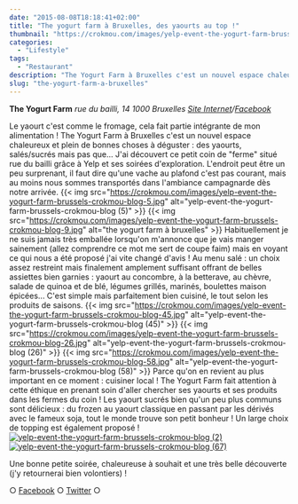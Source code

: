 ```yaml
---
date: "2015-08-08T18:18:41+02:00"
title: "The yogurt farm à Bruxelles, des yaourts au top !"
thumbnail: "https://crokmou.com/images/yelp-event-the-yogurt-farm-brussels-crokmou-blog-4.jpg"
categories:
  - "Lifestyle"
tags:
  - "Restaurant"
description: "The Yogurt Farm à Bruxelles c'est un nouvel espace chaleureux et plein de bonnes choses à déguster : des yaourts, salés/sucrés mais pas que..."
slug: "the-yogurt-farm-a-bruxelles"
---
```


**The Yogurt Farm** _rue du bailli, 14_ _1000 Bruxelles_ _[Site Internet](http://www.theyogurtfarm.eu/)/[Facebook](https://www.facebook.com/pages/The-Yogurt-Farm/758172974265240)_

Le yaourt c'est comme le fromage, cela fait partie intégrante de mon alimentation ! The Yogurt Farm à Bruxelles c'est un nouvel espace chaleureux et plein de bonnes choses à déguster : des yaourts, salés/sucrés mais pas que... J'ai découvert ce petit coin de "ferme" situé rue du bailli grâce à Yelp et ses soirées d'exploration. L'endroit peut être un peu surprenant, il faut dire qu'une vache au plafond c'est pas courant, mais au moins nous sommes transportés dans l'ambiance campagnarde dès notre arrivée. {{< img src="https://crokmou.com/images/yelp-event-the-yogurt-farm-brussels-crokmou-blog-5.jpg" alt="yelp-event-the-yogurt-farm-brussels-crokmou-blog (5)" >}} {{< img src="https://crokmou.com/images/yelp-event-the-yogurt-farm-brussels-crokmou-blog-9.jpg" alt="the yogurt farm à bruxelles" >}} Habituellement je ne suis jamais très emballée lorsqu'on m'annonce que je vais manger sainement (allez comprendre ce mot me sert de coupe faim) mais en voyant ce qui nous a été proposé j'ai vite changé d'avis ! Au menu salé : un choix assez restreint mais finalement amplement suffisant offrant de belles assiettes bien garnies : yaourt au concombre, à la betterave, au chèvre, salade de quinoa et de blé, légumes grillés, marinés, boulettes maison épicées... C'est simple mais parfaitement bien cuisiné, le tout selon les produits de saisons. {{< img src="https://crokmou.com/images/yelp-event-the-yogurt-farm-brussels-crokmou-blog-45.jpg" alt="yelp-event-the-yogurt-farm-brussels-crokmou-blog (45)" >}} {{< img src="https://crokmou.com/images/yelp-event-the-yogurt-farm-brussels-crokmou-blog-26.jpg" alt="yelp-event-the-yogurt-farm-brussels-crokmou-blog (26)" >}} {{< img src="https://crokmou.com/images/yelp-event-the-yogurt-farm-brussels-crokmou-blog-58.jpg" alt="yelp-event-the-yogurt-farm-brussels-crokmou-blog (58)" >}} Parce qu'on en revient au plus important en ce moment : cuisiner local ! The Yogurt Farm fait attention à cette éthique en prenant soin d'aller chercher ses yaourts et ses produits dans les fermes du coin ! Les yaourt sucrés bien qu'un peu plus communs sont délicieux : du frozen au yaourt classique en passant par les dérivés avec le fameux soja, tout le monde trouve son petit bonheur ! Un large choix de topping est également proposé ! [![yelp-event-the-yogurt-farm-brussels-crokmou-blog (2)](https://crokmou.com/images/yelp-event-the-yogurt-farm-brussels-crokmou-blog-2.jpg)](http://www.crokmou.com/wp-content/uploads/2015/07/yelp-event-the-yogurt-farm-brussels-crokmou-blog-2.jpg)[![yelp-event-the-yogurt-farm-brussels-crokmou-blog (67)](https://crokmou.com/images/yelp-event-the-yogurt-farm-brussels-crokmou-blog-67.jpg)](http://www.crokmou.com/wp-content/uploads/2015/07/yelp-event-the-yogurt-farm-brussels-crokmou-blog-67.jpg)

Une bonne petite soirée, chaleureuse à souhait et une très belle découverte (j'y retournerai bien volontiers) !

○ [Facebook](https://www.facebook.com/crokmou.blog) ○ [Twitter](https://twitter.com/Crokmou) ○